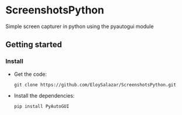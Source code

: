 # ScreenshotsPython
Simple screen capturer in python using the pyautogui module
## Getting started

### Install
- Get the code:

    ```
    git clone https://github.com/EloySalazar/ScreenshotsPython.git
    ```

- Install the dependencies:
    ```
    pip install PyAutoGUI
    ```
